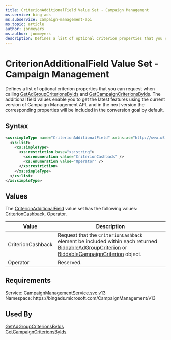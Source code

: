 ```yaml
---
title: CriterionAdditionalField Value Set - Campaign Management
ms.service: bing-ads
ms.subservice: campaign-management-api
ms.topic: article
author: jonmeyers
ms.author: jonmeyers
description: Defines a list of optional criterion properties that you can request when calling GetAdGroupCriterionsByIds and GetCampaignCriterionsByIds.
---
```

# CriterionAdditionalField Value Set - Campaign Management
Defines a list of optional criterion properties that you can request when calling [GetAdGroupCriterionsByIds](getadgroupcriterionsbyids.md) and [GetCampaignCriterionsByIds](getcampaigncriterionsbyids.md). The additional field values enable you to get the latest features using the current version of Campaign Management API, and in the next version the corresponding properties will be included in the conversion goal by default.

## Syntax
```xml
<xs:simpleType name="CriterionAdditionalField" xmlns:xs="http://www.w3.org/2001/XMLSchema">
  <xs:list>
    <xs:simpleType>
      <xs:restriction base="xs:string">
        <xs:enumeration value="CriterionCashback" />
        <xs:enumeration value="Operator" />
      </xs:restriction>
    </xs:simpleType>
  </xs:list>
</xs:simpleType>
```

## <a name="values"></a>Values

The [CriterionAdditionalField](criterionadditionalfield.md) value set has the following values: [CriterionCashback](#criterioncashback), [Operator](#operator).

|Value|Description|
|-----------|---------------|
|<a name="criterioncashback"></a>CriterionCashback|Request that the ```CriterionCashback``` element be included within each returned [BiddableAdGroupCriterion](biddableadgroupcriterion.md) or [BiddableCampaignCriterion](biddablecampaigncriterion.md) object.|
|<a name="operator"></a>Operator|Reserved.|

## Requirements
Service: [CampaignManagementService.svc v13](https://campaign.api.bingads.microsoft.com/Api/Advertiser/CampaignManagement/v13/CampaignManagementService.svc)  
Namespace: https\://bingads.microsoft.com/CampaignManagement/v13  

## Used By
[GetAdGroupCriterionsByIds](getadgroupcriterionsbyids.md)  
[GetCampaignCriterionsByIds](getcampaigncriterionsbyids.md)  
